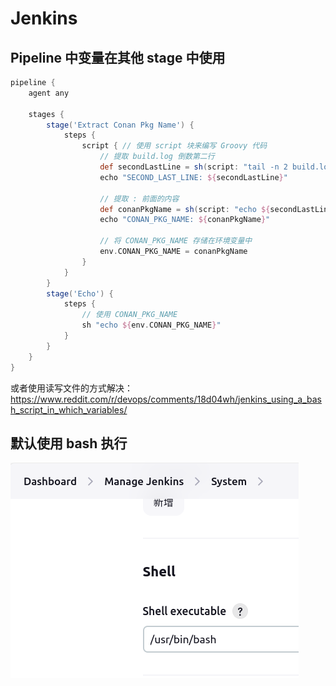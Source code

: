 # Jenkins

## Pipeline 中变量在其他 stage 中使用

```groovy
pipeline {
    agent any

    stages {
        stage('Extract Conan Pkg Name') {
            steps {
                script { // 使用 script 块来编写 Groovy 代码
                    // 提取 build.log 倒数第二行
                    def secondLastLine = sh(script: "tail -n 2 build.log | head -n 1", returnStdout: true).trim()
                    echo "SECOND_LAST_LINE: ${secondLastLine}"

                    // 提取 : 前面的内容
                    def conanPkgName = sh(script: "echo ${secondLastLine} | awk -F':' '{print \$1}'", returnStdout: true).trim()
                    echo "CONAN_PKG_NAME: ${conanPkgName}"

                    // 将 CONAN_PKG_NAME 存储在环境变量中
                    env.CONAN_PKG_NAME = conanPkgName
                }
            }
        }
        stage('Echo') {
            steps {
                // 使用 CONAN_PKG_NAME
                sh "echo ${env.CONAN_PKG_NAME}"
            }
        }
    }
}

```

或者使用读写文件的方式解决：https://www.reddit.com/r/devops/comments/18d04wh/jenkins_using_a_bash_script_in_which_variables/

## 默认使用 bash 执行

![default_shell](./.Jenkins.assets/default_shell.png)

